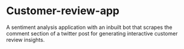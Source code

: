 # Customer-review-app
A sentiment analysis application with an inbuilt bot that scrapes the comment section of a twitter post for generating interactive customer review insights.
